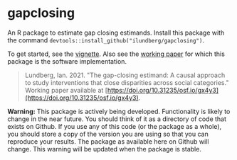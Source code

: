 
# gapclosing

An R package to estimate gap closing estimands. Install this package with the command `devtools::install_github("ilundberg/gapclosing")`.

To get started, see the [vignette](https://ilundberg.github.io/gapclosing/inst/doc/gapclosing.html). Also see the [working paper](https://doi.org/10.31235/osf.io/gx4y3) for which this package is the software implementation.

>Lundberg, Ian. 2021. "The gap-closing estimand: A causal approach to study interventions that close disparities across social categories." Working paper available at [https://doi.org/10.31235/osf.io/gx4y3](https://doi.org/10.31235/osf.io/gx4y3).

**Warning:** This package is actively being developed. Functionality is likely to change in the near future. You should think of it as a directory of code that exists on Github. If you use any of this code (or the package as a whole), you should store a copy of the version you are using so that you can reproduce your results. The package as available here on Github will change. This warning will be updated when the package is stable.

